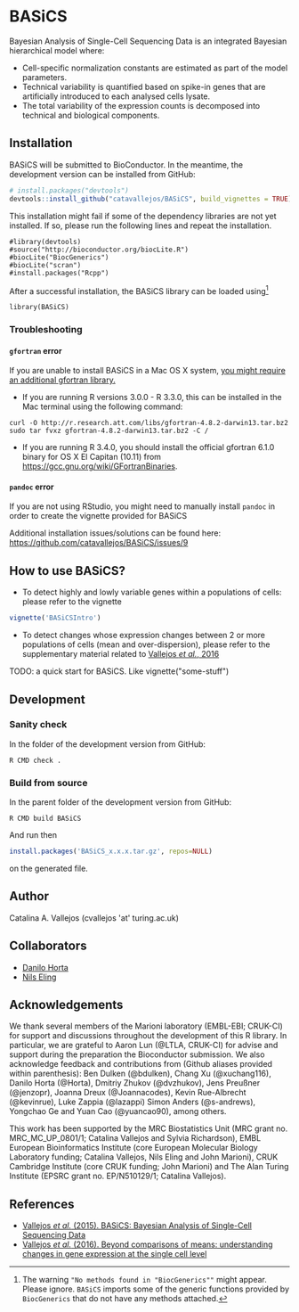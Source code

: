 # BASiCS
Bayesian Analysis of Single-Cell Sequencing Data is an integrated Bayesian hierarchical model where:

- Cell-specific normalization constants are estimated as part of the model parameters.
- Technical variability is quantified based on spike-in genes that are artificially introduced to each analysed cells lysate.
- The total variability of the expression counts is decomposed into technical and biological components.

## Installation

BASiCS will be submitted to BioConductor. In the meantime, the development version can be installed from GitHub:

```R
# install.packages("devtools")
devtools::install_github("catavallejos/BASiCS", build_vignettes = TRUE)
```

This installation might fail if some of the dependency libraries are not yet installed. If so, please run the following lines and repeat the installation. 

```{r dependencies}
#library(devtools)
#source("http://bioconductor.org/biocLite.R")
#biocLite("BiocGenerics")
#biocLite("scran")
#install.packages("Rcpp")
```

After a successful installation, the BASiCS library can be loaded using[^footnoteInstall] 

```{r load_packages}
library(BASiCS)
```

[^footnoteInstall]: The warning `"No methods found in "BiocGenerics""` might appear. Please ignore. `BASiCS` imports some of the generic functions provided by `BiocGenerics` that do not have any methods attached.

### Troubleshooting

#### `gfortran` error

If you are unable to install BASiCS in a Mac OS X system, <a href="http://thecoatlessprofessor.com/programming/rcpp-rcpparmadillo-and-os-x-mavericks-lgfortran-and-lquadmath-error/"> you might require an additional gfortran library. </a> 

- If you are running R versions 3.0.0 - R 3.3.0, this can be installed in the Mac terminal using the following command:

```{}
curl -O http://r.research.att.com/libs/gfortran-4.8.2-darwin13.tar.bz2
sudo tar fvxz gfortran-4.8.2-darwin13.tar.bz2 -C /
```
- If you are running R 3.4.0, you should install the official gfortran 6.1.0 binary for OS X El Capitan (10.11) from https://gcc.gnu.org/wiki/GFortranBinaries. 

#### `pandoc` error

If you are not using RStudio, you might need to manually install `pandoc` in order to create the vignette provided for BASiCS

Additional installation issues/solutions can be found here: https://github.com/catavallejos/BASiCS/issues/9

## How to use BASiCS?

- To detect highly and lowly variable genes within a populations of cells: please refer to the vignette

```R
vignette('BASiCSIntro')
```

- To detect changes whose expression changes between 2 or more populations of cells (mean and over-dispersion), please refer to the supplementary material related to <a href="http://dx.doi.org/10.1186/s13059-016-0930-3">Vallejos <em>et al.</em>, 2016</a>

TODO: a quick start for BASiCS. Like vignette("some-stuff")

## Development

### Sanity check

In the folder of the development version from GitHub:

```
R CMD check .
```

### Build from source

In the parent folder of the development version from GitHub:

```
R CMD build BASiCS
```

And run then

```R
install.packages('BASiCS_x.x.x.tar.gz', repos=NULL)
```

on the generated file.

## Author

Catalina A. Vallejos (cvallejos 'at' turing.ac.uk)

## Collaborators

- <a href="https://github.com/horta"> Danilo Horta </a>
- <a href="https://github.com/nilseling"> Nils Eling </a>

## Acknowledgements

We thank several members of the Marioni laboratory (EMBL-EBI; CRUK-CI) for support and discussions throughout the development of this R library. In particular, we are grateful to Aaron Lun (@LTLA, CRUK-CI) for advise and support during the preparation the Bioconductor submission. We also acknowledge feedback and contributions from (Github aliases provided within parenthesis): Ben Dulken (@bdulken), Chang Xu (@xuchang116), Danilo Horta (@Horta), Dmitriy Zhukov (@dvzhukov), Jens Preußner (@jenzopr), Joanna Dreux (@Joannacodes), Kevin Rue-Albrecht (@kevinrue), Luke Zappia (@lazappi) Simon Anders (@s-andrews), Yongchao Ge and Yuan Cao (@yuancao90), among others. 

This work has been supported by the MRC Biostatistics Unit (MRC grant no. MRC_MC_UP_0801/1; Catalina Vallejos and Sylvia Richardson), EMBL European Bioinformatics Institute (core European Molecular Biology Laboratory funding; Catalina Vallejos, Nils Eling and John Marioni), CRUK Cambridge Institute (core CRUK funding; John Marioni) and The Alan Turing Institute (EPSRC grant no. EP/N510129/1; Catalina Vallejos). 

## References

- <a href="http://dx.doi.org/10.1371/journal.pcbi.1004333">Vallejos <em>et al.</em> (2015). BASiCS: Bayesian Analysis of Single-Cell Sequencing Data </a>
- <a href="http://dx.doi.org/10.1186/s13059-016-0930-3">Vallejos <em>et al.</em> (2016). Beyond comparisons of means: understanding changes in gene expression at the single cell level</a>
